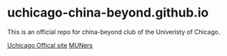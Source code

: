 # uchicago-china-beyond.github.io

This is an official repo for china-beyond club of the Univeristy of Chicago. 

[Uchicago Offical site](https://uchicago.edu)
[MUNers](http://muners.com)
